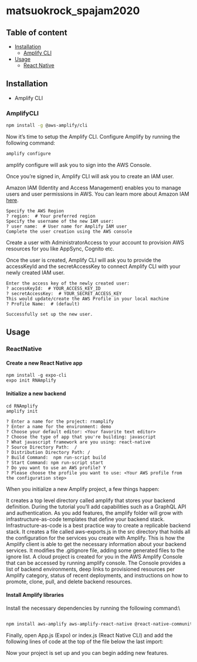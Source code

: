 # matsuokrock_spajam2020

## Table of content

- [Installation](#installation)
    - [Amplify CLI](#AmplifyCLI)
- [Usage](#Usege)
    - [React Native](#ReactNative)


## Installation

- Amplify CLI


### AmplifyCLI

```bash
npm install -g @aws-amplify/cli
```
Now it’s time to setup the Amplify CLI. Configure Amplify by running the following command:

```bash
amplify configure
```

amplify configure will ask you to sign into the AWS Console.

Once you’re signed in, Amplify CLI will ask you to create an IAM user.

Amazon IAM (Identity and Access Management) enables you to manage users and user permissions in AWS. You can learn more about Amazon IAM [here](https://aws.amazon.com/iam/).

```
Specify the AWS Region
? region:  # Your preferred region
Specify the username of the new IAM user:
? user name:  # User name for Amplify IAM user
Complete the user creation using the AWS console
```

Create a user with AdministratorAccess to your account to provision AWS resources for you like AppSync, Cognito etc.

Once the user is created, Amplify CLI will ask you to provide the accessKeyId and the secretAccessKey to connect Amplify CLI with your newly created IAM user.

```
Enter the access key of the newly created user:
? accessKeyId:  # YOUR_ACCESS_KEY_ID
? secretAccessKey:  # YOUR_SECRET_ACCESS_KEY
This would update/create the AWS Profile in your local machine
? Profile Name:  # (default)

Successfully set up the new user.
```

## Usage
### ReactNative
#### Create a new React Native app
```
npm install -g expo-cli  
expo init RNAmplify
```
#### Initialize a new backend
```
cd RNAmplify
amplify init
```

```
? Enter a name for the project: rnamplify
? Enter a name for the environment: demo
? Choose your default editor: <Your favorite text editor>
? Choose the type of app that you're building: javascript
? What javascript framework are you using: react-native
? Source Directory Path:  /
? Distribution Directory Path: /
? Build Command:  npm run-script build
? Start Command: npm run-script start
? Do you want to use an AWS profile? Y
? Please choose the profile you want to use: <Your AWS profile from the configuration step>
```

When you initialize a new Amplify project, a few things happen:

It creates a top level directory called amplify that stores your backend definition. During the tutorial you’ll add capabilities such as a GraphQL API and authentication. As you add features, the amplify folder will grow with infrastructure-as-code templates that define your backend stack. Infrastructure-as-code is a best practice way to create a replicable backend stack.
It creates a file called aws-exports.js in the src directory that holds all the configuration for the services you create with Amplify. This is how the Amplify client is able to get the necessary information about your backend services.
It modifies the .gitignore file, adding some generated files to the ignore list.
A cloud project is created for you in the AWS Amplify Console that can be accessed by running amplify console. The Console provides a list of backend environments, deep links to provisioned resources per Amplify category, status of recent deployments, and instructions on how to promote, clone, pull, and delete backend resources.

#### Install Amplify libraries

Install the necessary dependencies by running the following command:\

```bash

npm install aws-amplify aws-amplify-react-native @react-native-community/netinfo

```


Finally, open App.js (Expo) or index.js (React Native CLI) and add the following lines of code at the top of the file below the last import:


Now your project is set up and you can begin adding new features.
